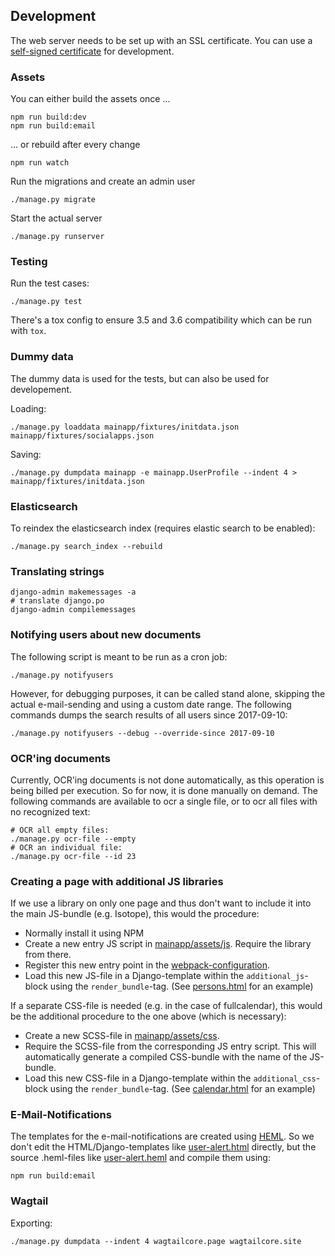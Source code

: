 ## Development

The web server needs to be set up with an SSL certificate. You can use a [self-signed certificate](https://stackoverflow.com/a/10176685/3549270) for development.

### Assets

You can either build the assets once ...
```
npm run build:dev
npm run build:email
```

... or rebuild after every change
```
npm run watch
```

Run the migrations and create an admin user
```
./manage.py migrate
```

Start the actual server
```
./manage.py runserver
```

### Testing

Run the test cases:

```
./manage.py test
```

There's a tox config to ensure 3.5 and 3.6 compatibility which can be run with `tox`.

### Dummy data

The dummy data is used for the tests, but can also be used for developement.

Loading:

```
./manage.py loaddata mainapp/fixtures/initdata.json mainapp/fixtures/socialapps.json
```

Saving:

```
./manage.py dumpdata mainapp -e mainapp.UserProfile --indent 4 > mainapp/fixtures/initdata.json
```

### Elasticsearch

To reindex the elasticsearch index (requires elastic search to be enabled):

```
./manage.py search_index --rebuild
```

### Translating strings

```
django-admin makemessages -a
# translate django.po
django-admin compilemessages
```

### Notifying users about new documents

The following script is meant to be run as a cron job:
```
./manage.py notifyusers
```

However, for debugging purposes, it can be called stand alone, skipping the actual e-mail-sending and using a custom date range. The following commands dumps the search results of all users since 2017-09-10:
```
./manage.py notifyusers --debug --override-since 2017-09-10
```

### OCR'ing documents

Currently, OCR'ing documents is not done automatically, as this operation is being billed per execution. So for now, it is done manually on demand. The following commands are available to ocr a single file, or to ocr all files with no recognized text:

```
# OCR all empty files:
./manage.py ocr-file --empty
# OCR an individual file:
./manage.py ocr-file --id 23
```

### Creating a page with additional JS libraries

If we use a library on only one page and thus don't want to include it into the main JS-bundle (e.g. Isotope), this would the procedure:
- Normally install it using NPM
- Create a new entry JS script in [mainapp/assets/js](../mainapp/assets/js). Require the library from there.
- Register this new entry point in the [webpack-configuration](../etc/webpack.config.common.js).
- Load this new JS-file in a Django-template within the ``additional_js``-block using the ``render_bundle``-tag. (See [persons.html](../mainapp/templates/mainapp/persons.html) for an example)

If a separate CSS-file is needed (e.g. in the case of fullcalendar), this would be the additional procedure to the one above (which is necessary):
- Create a new SCSS-file in [mainapp/assets/css](../mainapp/assets/css).
- Require the SCSS-file from the corresponding JS entry script. This will automatically generate a compiled CSS-bundle with the name of the JS-bundle.
- Load this new CSS-file in a Django-template within the ``additional_css``-block using the ``render_bundle``-tag. (See [calendar.html](../mainapp/templates/mainapp/calendar.html) for an example)

### E-Mail-Notifications

The templates for the e-mail-notifications are created using [HEML](https://heml.io/). So we don't edit the HTML/Django-templates like [user-alert.html](../mainapp/templates/email/user-alert.html) directly, but the source .heml-files like [user-alert.heml](../mainapp/assets/email/user-alert.heml) and compile them using:

```
npm run build:email
```

### Wagtail

Exporting:

```
./manage.py dumpdata --indent 4 wagtailcore.page wagtailcore.site
```
